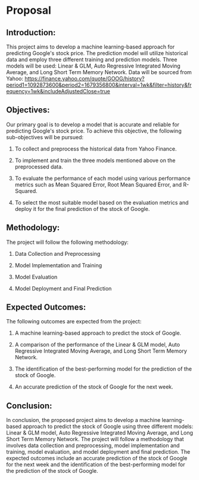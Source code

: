 
# Proposal

## Introduction:

This project aims to develop a machine learning-based approach for predicting Google's stock price. The prediction model will utilize historical data and employ three different training and prediction models. Three models will be used: Linear & GLM, Auto Regressive Integrated Moving Average, and Long Short Term Memory Network. Data will be sourced from Yahoo:  https://finance.yahoo.com/quote/GOOG/history?period1=1092873600&period2=1679356800&interval=1wk&filter=history&frequency=1wk&includeAdjustedClose=true 


## Objectives:
Our primary goal is to develop a model that is accurate and reliable for predicting Google's stock price. To achieve this objective, the following sub-objectives will be pursued:

1. To collect and preprocess the historical data from Yahoo Finance.

2. To implement and train the three models mentioned above on the preprocessed data.

3. To evaluate the performance of each model using various performance metrics such as Mean Squared Error, Root Mean Squared Error, and R-Squared.

4. To select the most suitable model based on the evaluation metrics and deploy it for the final prediction of the stock of Google.


## Methodology:

The project will follow the following methodology:

1. Data Collection and Preprocessing

2. Model Implementation and Training

3. Model Evaluation

4. Model Deployment and Final Prediction

## Expected Outcomes:
The following outcomes are expected from the project:

1. A machine learning-based approach to predict the stock of Google.

2. A comparison of the performance of the Linear & GLM model, Auto Regressive Integrated Moving Average, and Long Short Term Memory Network.

3. The identification of the best-performing model for the prediction of the stock of Google.

4. An accurate prediction of the stock of Google for the next week.

## Conclusion:
In conclusion, the proposed project aims to develop a machine learning-based approach to predict the stock of Google using three different models: Linear & GLM model, Auto Regressive Integrated Moving Average, and Long Short Term Memory Network. The project will follow a methodology that involves data collection and preprocessing, model implementation and training, model evaluation, and model deployment and final prediction. The expected outcomes include an accurate prediction of the stock of Google for the next week and the identification of the best-performing model for the prediction of the stock of Google.




